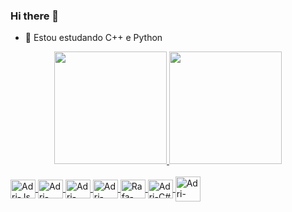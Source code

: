 ### Hi there 👋

- 🌱 Estou estudando C++ e Python

<div align = "center">
  <a href="https://github.com/adriano2004">
  <img height = "180em" src = "https://github-readme-stats.vercel.app/api?username=adriano2004&show_icons=true&theme=tokyonight&include_all_commits=true&count_private=false" />
  <img height = "180em" src = "https://github-readme-stats.vercel.app/api/top-langs/?username=adriano2004&layout=compact&langs_count=7&theme=tokyonight" />
</div>
  
<div style = "display: inline_block"> <br>
<img align = "center" alt = "Adri-Js" height = "30" width = "40" src="https://cdn.jsdelivr.net/gh/devicons/devicon/icons/javascript/javascript-original.svg">
  <img align = "center" alt = "Adri-HTML" height = "30" width = "40" src="https://cdn.jsdelivr.net/gh/devicons/devicon/icons/html5/html5-original.svg" >
  <img align = "center" alt = "Adri-CSS" height = "30" width = "40"  src="https://cdn.jsdelivr.net/gh/devicons/devicon/icons/css3/css3-original.svg">
  <img align = "center" alt = "Adri-Python" height = "30" width = "40" src="https://cdn.jsdelivr.net/gh/devicons/devicon/icons/python/python-original.svg">
  <img align = "center" alt = "Rafa-Csharp" height = "30" width = "40" src="https://cdn.jsdelivr.net/gh/devicons/devicon/icons/cplusplus/cplusplus-original.svg">
  <img align ="center" alt="Adri-C#"height ="30" width ="40" src="https://cdn.jsdelivr.net/gh/devicons/devicon/icons/csharp/csharp-original.svg">
  <img align ="center" alt="Adri-Arduino"="30" width ="40" src="https://cdn.jsdelivr.net/gh/devicons/devicon/icons/arduino/arduino-original.svg">
  
</div>
  
  ##
